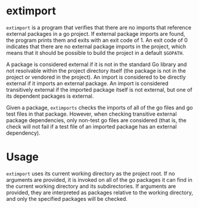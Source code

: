 extimport
=========

`extimport` is a program that verifies that there are no imports that reference external packages in a go project. If
external package imports are found, the program prints them and exits with an exit code of 1. An exit code of 0
indicates that there are no external package imports in the project, which means that it should be possible to build the
project in a default `$GOPATH`.

A package is considered external if it is not in the standard Go library and not resolvable within the project
directory itself (the package is not in the project or vendored in the project). An import is considered to be directly
external if it imports an external package. An import is considered transitively external if the imported package itself
is not external, but one of its dependent packages is external.

Given a package, `extimports` checks the imports of all of the go files and go test files in that package. However, when
checking transitive external package dependencies, only non-test go files are considered (that is, the check will not
fail if a test file of an imported package has an external dependency).

Usage
=====
`extimport` uses its current working directory as the project root. If no arguments are provided, it is invoked on all
of the go packages it can find in the current working directory and its subdirectories. If arguments are provided, they
are interpreted as packages relative to the working directory, and only the specified packages will be checked.
